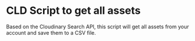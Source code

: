 # CLD Script to get all assets

Based on the Cloudinary Search API, this script will get all assets from your account and save them to a CSV file.
